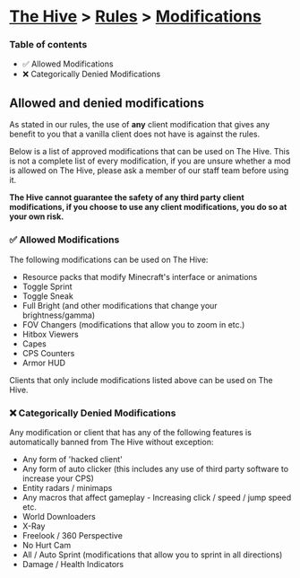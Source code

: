 # [The Hive](https://hive.growtopics.xyz/hive/) > [Rules](https://hive.growtopics.xyz/hive/rules/) > [Modifications](https://hive.growtopics.xyz/hive/rules/modifications/)

### Table of contents
- ✅ Allowed Modifications
- ❌ Categorically Denied Modifications

## Allowed and denied modifications

As stated in our rules, the use of **any** client modification that gives any benefit to you that a vanilla client does not have is against the rules.

Below is a list of approved modifications that can be used on The Hive. This is not a complete list of every modification, if you are unsure whether a mod is allowed on The Hive, please ask a member of our staff team before using it.

**The Hive cannot guarantee the safety of any third party client modifications, if you choose to use any client modifications, you do so at your own risk.**

### ✅ Allowed Modifications

The following modifications can be used on The Hive:

- Resource packs that modify Minecraft's interface or animations
- Toggle Sprint
- Toggle Sneak
- Full Bright (and other modifications that change your brightness/gamma)
- FOV Changers (modifications that allow you to zoom in etc.)
- Hitbox Viewers
- Capes
- CPS Counters
- Armor HUD

Clients that only include modifications listed above can be used on The Hive.

### ❌ Categorically Denied Modifications

Any modification or client that has any of the following features is automatically banned from The Hive without exception:

- Any form of 'hacked client'
- Any form of auto clicker (this includes any use of third party software to increase your CPS)
- Entity radars / minimaps
- Any macros that affect gameplay - Increasing click / speed / jump speed etc.
- World Downloaders
- X-Ray
- Freelook / 360 Perspective
- No Hurt Cam
- All / Auto Sprint (modifications that allow you to sprint in all directions)
- Damage / Health Indicators
